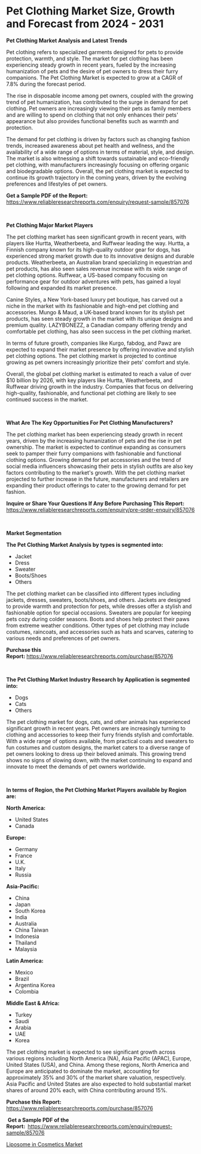 <p><h1>Pet Clothing Market Size, Growth and Forecast from 2024 - 2031</h1></p><p><strong>Pet Clothing Market Analysis and Latest Trends</strong></p>
<p><p>Pet clothing refers to specialized garments designed for pets to provide protection, warmth, and style. The market for pet clothing has been experiencing steady growth in recent years, fueled by the increasing humanization of pets and the desire of pet owners to dress their furry companions. The Pet Clothing Market is expected to grow at a CAGR of 7.8% during the forecast period.</p><p>The rise in disposable income among pet owners, coupled with the growing trend of pet humanization, has contributed to the surge in demand for pet clothing. Pet owners are increasingly viewing their pets as family members and are willing to spend on clothing that not only enhances their pets' appearance but also provides functional benefits such as warmth and protection.</p><p>The demand for pet clothing is driven by factors such as changing fashion trends, increased awareness about pet health and wellness, and the availability of a wide range of options in terms of material, style, and design. The market is also witnessing a shift towards sustainable and eco-friendly pet clothing, with manufacturers increasingly focusing on offering organic and biodegradable options. Overall, the pet clothing market is expected to continue its growth trajectory in the coming years, driven by the evolving preferences and lifestyles of pet owners.</p></p>
<p><strong>Get a Sample PDF of the Report:&nbsp;</strong> <a href="https://www.reliableresearchreports.com/enquiry/request-sample/857076">https://www.reliableresearchreports.com/enquiry/request-sample/857076</a></p>
<p>&nbsp;</p>
<p><strong>Pet Clothing Major Market Players</strong></p>
<p><p>The pet clothing market has seen significant growth in recent years, with players like Hurtta, Weatherbeeta, and Ruffwear leading the way. Hurtta, a Finnish company known for its high-quality outdoor gear for dogs, has experienced strong market growth due to its innovative designs and durable products. Weatherbeeta, an Australian brand specializing in equestrian and pet products, has also seen sales revenue increase with its wide range of pet clothing options. Ruffwear, a US-based company focusing on performance gear for outdoor adventures with pets, has gained a loyal following and expanded its market presence.</p><p>Canine Styles, a New York-based luxury pet boutique, has carved out a niche in the market with its fashionable and high-end pet clothing and accessories. Mungo & Maud, a UK-based brand known for its stylish pet products, has seen steady growth in the market with its unique designs and premium quality. LAZYBONEZZ, a Canadian company offering trendy and comfortable pet clothing, has also seen success in the pet clothing market.</p><p>In terms of future growth, companies like Kurgo, fabdog, and Pawz are expected to expand their market presence by offering innovative and stylish pet clothing options. The pet clothing market is projected to continue growing as pet owners increasingly prioritize their pets' comfort and style.</p><p>Overall, the global pet clothing market is estimated to reach a value of over $10 billion by 2026, with key players like Hurtta, Weatherbeeta, and Ruffwear driving growth in the industry. Companies that focus on delivering high-quality, fashionable, and functional pet clothing are likely to see continued success in the market.</p></p>
<p>&nbsp;</p>
<p><strong>What Are The Key Opportunities For Pet Clothing Manufacturers?</strong></p>
<p><p>The pet clothing market has been experiencing steady growth in recent years, driven by the increasing humanization of pets and the rise in pet ownership. The market is expected to continue expanding as consumers seek to pamper their furry companions with fashionable and functional clothing options. Growing demand for pet accessories and the trend of social media influencers showcasing their pets in stylish outfits are also key factors contributing to the market's growth. With the pet clothing market projected to further increase in the future, manufacturers and retailers are expanding their product offerings to cater to the growing demand for pet fashion.</p></p>
<p><strong>Inquire or Share Your Questions If Any Before Purchasing This Report:</strong> <a href="https://www.reliableresearchreports.com/enquiry/pre-order-enquiry/857076">https://www.reliableresearchreports.com/enquiry/pre-order-enquiry/857076</a></p>
<p>&nbsp;</p>
<p><strong>Market Segmentation</strong></p>
<p><strong>The Pet Clothing Market Analysis by types is segmented into:</strong></p>
<p><ul><li>Jacket</li><li>Dress</li><li>Sweater</li><li>Boots/Shoes</li><li>Others</li></ul></p>
<p><p>The pet clothing market can be classified into different types including jackets, dresses, sweaters, boots/shoes, and others. Jackets are designed to provide warmth and protection for pets, while dresses offer a stylish and fashionable option for special occasions. Sweaters are popular for keeping pets cozy during colder seasons. Boots and shoes help protect their paws from extreme weather conditions. Other types of pet clothing may include costumes, raincoats, and accessories such as hats and scarves, catering to various needs and preferences of pet owners.</p></p>
<p><strong>Purchase this Report:&nbsp;</strong><a href="https://www.reliableresearchreports.com/purchase/857076">https://www.reliableresearchreports.com/purchase/857076</a></p>
<p>&nbsp;</p>
<p><strong>The Pet Clothing Market Industry Research by Application is segmented into:</strong></p>
<p><ul><li>Dogs</li><li>Cats</li><li>Others</li></ul></p>
<p><p>The pet clothing market for dogs, cats, and other animals has experienced significant growth in recent years. Pet owners are increasingly turning to clothing and accessories to keep their furry friends stylish and comfortable. With a wide range of options available, from practical coats and sweaters to fun costumes and custom designs, the market caters to a diverse range of pet owners looking to dress up their beloved animals. This growing trend shows no signs of slowing down, with the market continuing to expand and innovate to meet the demands of pet owners worldwide.</p></p>
<p>&nbsp;</p>
<p><strong>In terms of Region, the Pet Clothing Market Players available by Region are:</strong></p>
<p>
    <p> <strong> North America: </strong>
        <ul>
            <li>United States</li>
            <li>Canada</li>
        </ul>
        </p> 
    <p> <strong> Europe: </strong>
        <ul>
            <li>Germany</li>
            <li>France</li>
            <li>U.K.</li>
            <li>Italy</li>
            <li>Russia</li>
        </ul>
        </p> 
    <p> <strong> Asia-Pacific: </strong>
        <ul>
            <li>China</li>
            <li>Japan</li>
            <li>South Korea</li>
            <li>India</li>
            <li>Australia</li>
            <li>China Taiwan</li>
            <li>Indonesia</li>
            <li>Thailand</li>
            <li>Malaysia</li>
        </ul>
        </p> 
    <p> <strong> Latin America: </strong>
        <ul>
            <li>Mexico</li>
            <li>Brazil</li>
            <li>Argentina Korea</li>
            <li>Colombia</li>
        </ul>
        </p> 
    <p> <strong> Middle East & Africa: </strong>
        <ul>
            <li>Turkey</li>
            <li>Saudi</li>
            <li>Arabia</li>
            <li>UAE</li>
            <li>Korea</li>
        </ul>
    </p>
    </p>
<p><p>The pet clothing market is expected to see significant growth across various regions including North America (NA), Asia Pacific (APAC), Europe, United States (USA), and China. Among these regions, North America and Europe are anticipated to dominate the market, accounting for approximately 35% and 30% of the market share valuation, respectively. Asia Pacific and United States are also expected to hold substantial market shares of around 20% each, with China contributing around 15%.</p></p>
<p><strong>Purchase this Report: </strong><a href="https://www.reliableresearchreports.com/purchase/857076">https://www.reliableresearchreports.com/purchase/857076</a></p>
<p>&nbsp;<strong>Get a Sample PDF of the Report:&nbsp;&nbsp;</strong><a href="https://www.reliableresearchreports.com/enquiry/request-sample/857076">https://www.reliableresearchreports.com/enquiry/request-sample/857076</a></p>
<p><strong></strong></p>
<p><p><a href="https://github.com/danielneavesallisons03mba/Market-Research-Report-List-1/blob/main/liposome-in-cosmetics-market.md">Liposome in Cosmetics Market</a></p></p>
